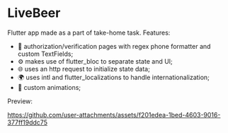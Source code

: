 # LiveBeer

Flutter app made as a part of take-home task. Features:
- 📱 authorization/verification pages with regex phone formatter and custom TextFields;
- ⚙️ makes use of flutter_bloc to separate state and UI;
- 🌐 uses an http request to initialize state data;
- 🌍 uses intl and flutter_localizations to handle internationalization;
- 💎 custom animations;

Preview:

https://github.com/user-attachments/assets/f201edea-1bed-4603-9016-377ff19ddc75

